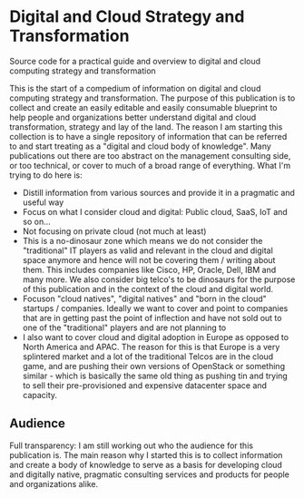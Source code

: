 # Digital and Cloud Strategy and Transformation
Source code for a practical guide and overview to digital and cloud computing strategy and transformation

This is the start of a compedium of information on digital and cloud computing strategy and transformation. The purpose of this publication is to collect and create an easily editable and easily consumable blueprint to help people and organizations better understand digital and cloud transformation, strategy and lay of the land. The reason I am starting this collection is to have a single repository of information that can be referred to and start treating as a "digital and cloud body of knowledge". Many publications out there are too abstract on the management consulting side, or too technical, or cover to much of a broad range of everything. What I'm trying to do here is:
- Distill information from various sources and provide it in a pragmatic and useful way
- Focus on what I consider cloud and digital: Public cloud, SaaS, IoT and so on...
- Not focusing on private cloud (not much at least)
- This is a no-dinosaur zone which means we do not consider the "traditional" IT players as valid and relevant in the cloud and digital space anymore and hence will not be covering them / writing about them. This includes companies like Cisco, HP, Oracle, Dell, IBM and many more. We also consider big telco's to be dinosaurs for the purpose of this publication and in the context of the cloud and digital world.
- Focuson "cloud natives", "digital natives" and "born in the cloud" startups / companies. Ideally we want to cover and point to companies that are in getting past the point of inflection and have not sold out to one of the "traditional" players and are not planning to
- I also want to cover cloud and digital adoption in Europe as opposed to North America and APAC. The reason for this is that Europe is a very splintered market and a lot of the traditional Telcos are in the cloud game, and are pushing their own versions of OpenStack or something similar - which is basically the same old thing as pushing tin and trying to sell their pre-provisioned and expensive datacenter space and capacity.

## Audience
Full transparency: I am still working out who the audience for this publication is. The main reason why I started this is to collect information and create a body of knowledge to serve as a basis for developing cloud and digitally native, pragmatic consulting services and products for people and organizations alike. 

